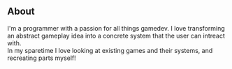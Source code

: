 ## About

I'm a programmer with a passion for all things gamedev. I love transforming an abstract gameplay idea into a concrete system that the user can intreact with.
<br>
In my sparetime I love looking at existing games and their systems, and recreating parts myself!